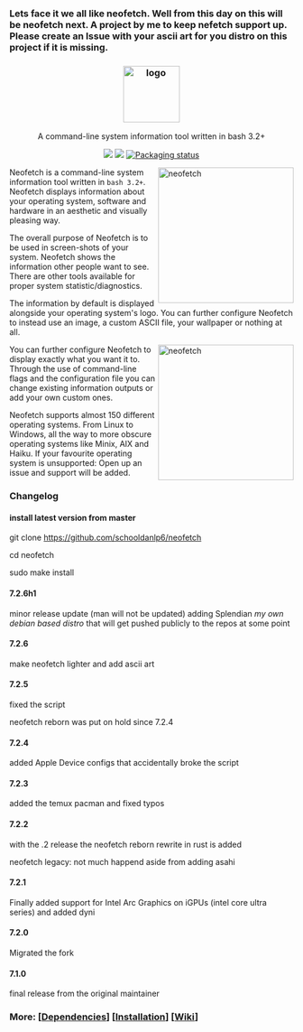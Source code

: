 ### Lets face it we all like neofetch. Well from this day on this will be neofetch next. A project by me to keep nefetch support up. Please create an Issue with your ascii art for you distro on this project if it is missing.

<h3 align="center"><img src="https://i.imgur.com/ZQI2EYz.png" alt="logo" height="100px"></h3>
<p align="center">A command-line system information tool written in bash 3.2+</p>

<p align="center">
<a href="./LICENSE.md"><img src="https://img.shields.io/badge/license-MIT-blue.svg"></a>
<a href="https://github.com/dylanaraps/neofetch/releases"><img src="[https://img.shields.io/github/release/dylanaraps/neofetch.svg](https://img.shields.io/badge/7.2.6-h1-blue)"></a>
<a href="https://repology.org/metapackage/neofetch"><img src="https://img.shields.io/badge/7.2.6-h1-blue" alt="Packaging status"></a>
</p>

<img src="https://i.imgur.com/GFmC5Ad.png" alt="neofetch" align="right" height="240px">

Neofetch is a command-line system information tool written in `bash 3.2+`. Neofetch displays information about your operating system, software and hardware in an aesthetic and visually pleasing way.

The overall purpose of Neofetch is to be used in screen-shots of your system. Neofetch shows the information other people want to see. There are other tools available for proper system statistic/diagnostics.

The information by default is displayed alongside your operating system's logo. You can further configure Neofetch to instead use an image, a custom ASCII file, your wallpaper or nothing at all.

<img src="https://i.imgur.com/lUrkQBN.png" alt="neofetch" align="right" height="240px">

You can further configure Neofetch to display exactly what you want it to. Through the use of command-line flags and the configuration file you can change existing information outputs or add your own custom ones.

Neofetch supports almost 150 different operating systems. From Linux to Windows, all the way to more obscure operating systems like Minix, AIX and Haiku. If your favourite operating system is unsupported: Open up an issue and support will be added.

### Changelog
#### install latest version from master
git clone https://github.com/schooldanlp6/neofetch

cd neofetch

sudo make install

#### 7.2.6h1
minor release update (man will not be updated) adding Splendian _my own debian based distro_ that will get pushed publicly to the repos at some point

#### 7.2.6
make neofetch lighter and add ascii art

#### 7.2.5
fixed the script

neofetch reborn was put on hold since 7.2.4
#### 7.2.4
added Apple Device configs that accidentally broke the script
#### 7.2.3
added the temux pacman and fixed typos
#### 7.2.2
with the .2 release the neofetch reborn rewrite in rust is added

neofetch legacy: not much happend aside from adding asahi
#### 7.2.1
Finally added support for Intel Arc Graphics on iGPUs (intel core ultra series) and added dyni
#### 7.2.0
Migrated the fork
#### 7.1.0
final release from the original maintainer

### More: \[[Dependencies](https://github.com/dylanaraps/neofetch/wiki/Dependencies)\] \[[Installation](https://github.com/dylanaraps/neofetch/wiki/Installation)\] \[[Wiki](https://github.com/dylanaraps/neofetch/wiki)\]
